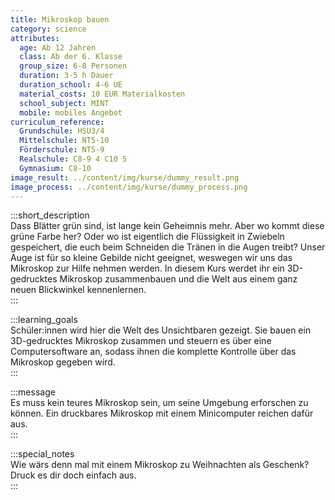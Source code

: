```yaml
---
title: Mikroskop bauen
category: science
attributes:
  age: Ab 12 Jahren
  class: Ab der 6. Klasse
  group_size: 6-8 Personen
  duration: 3-5 h Dauer
  duration_school: 4-6 UE
  material_costs: 10 EUR Materialkosten
  school_subject: MINT
  mobile: mobiles Angebot
curriculum_reference:
  Grundschule: HSU3/4  
  Mittelschule: NT5-10
  Förderschule: NT5-9    
  Realschule: C8-9 4 C10 5
  Gymnasium: C8-10
image_result: ../content/img/kurse/dummy_result.png
image_process: ../content/img/kurse/dummy_process.png
---
```

:::short_description  
Dass Blätter grün sind, ist lange kein Geheimnis mehr. Aber wo kommt diese grüne Farbe her? Oder wo ist eigentlich die Flüssigkeit in Zwiebeln gespeichert, die euch beim Schneiden die Tränen in die Augen treibt? Unser Auge ist für so kleine Gebilde nicht geeignet, weswegen wir uns das Mikroskop zur Hilfe nehmen werden. In diesem Kurs werdet ihr ein 3D-gedrucktes Mikroskop zusammenbauen und die Welt aus einem ganz neuen Blickwinkel kennenlernen.      
:::

:::learning_goals  
Schüler:innen wird hier die Welt des Unsichtbaren gezeigt. Sie bauen ein 3D-gedrucktes Mikroskop zusammen und steuern es über eine Computersoftware an, sodass ihnen die komplette Kontrolle über das Mikroskop gegeben wird.               
:::

:::message  
Es muss kein teures Mikroskop sein, um seine Umgebung erforschen zu können. Ein druckbares Mikroskop mit einem Minicomputer reichen dafür aus.    
:::  

:::special_notes  
Wie wärs denn mal mit einem Mikroskop zu Weihnachten als Geschenk? Druck es dir doch einfach aus.     
:::
